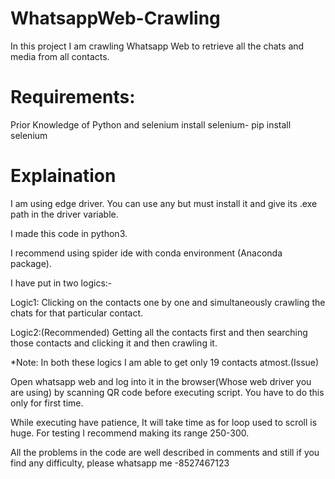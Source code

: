 # WhatsappWeb-Crawling
In this project I am crawling Whatsapp Web to retrieve all the chats and media from all contacts.  

# Requirements:
Prior Knowledge of Python and selenium
install selenium- pip install selenium

# Explaination

I am using edge driver. You can use any but must install it and give its .exe path in the driver variable.

I made this code in python3.

I recommend using spider ide with conda environment (Anaconda package). 

I have put in two logics:-

Logic1: Clicking on the contacts one by one and simultaneously crawling the chats for that particular contact.

Logic2:(Recommended) Getting all the contacts first and then searching those contacts and clicking it and then crawling it.

*Note: In both these logics I am able to get only 19 contacts atmost.(Issue)

Open whatsapp web and log into it in the browser(Whose web driver you are using) by scanning QR code before executing script. You have to do this only for first time.

While executing have patience, It will take time as for loop used to scroll is huge. For testing I recommend making its range 250-300.

All the problems in the code are well described in comments and still if you find any difficulty, please whatsapp me -8527467123

